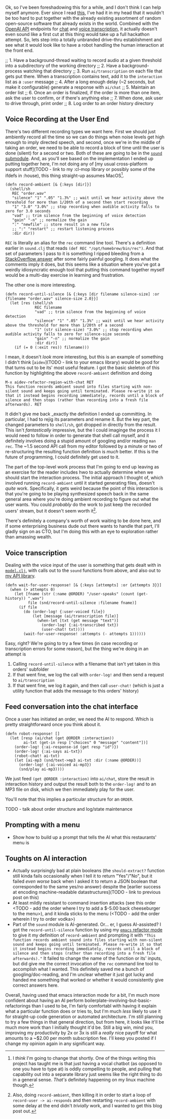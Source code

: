 Ok, so I've been foreshadowing this for a while, and I don't think I can help myself anymore. Ever since I read [this](https://www.theverge.com/2023/5/9/23716825/wendys-ai-drive-thru-google-llm), I've had it in my head that it wouldn't be too hard to put together with the already existing assortment of random open-source software that already exists in the world. Combined with the [OpenAI API](https://openai.com/blog/openai-api) endpoints for [chat](https://platform.openai.com/docs/api-reference/chat) and [voice transcription](https://platform.openai.com/docs/api-reference/audio), it actually doesn't even sound like a first cut at this thing would take up a full hackathon attempt. So, lets step into a totally unbranded drive-thru establishment and see what it would look like to have a robot handling the human interaction at the front end.

;; 1. Have a background-thread waiting to record audio at a given threshold into a subdirectory of the working directory
;; 2. Have a background-process watching that directory
;; 3. Run `ai/transcription` on each file that gets put there. When a transcription contains text, add it to the `interaction` list as a `:user` message
;; 4. After a long enough delay (~2 seconds, but make it configurable) generate a response with `ai/chat`
;; 5. Maintain an order list
;; 6. Once an order is finalized, if the order is more than one item, ask the user to confirm, or if there's anything else
;; 7. When done, ask user to drive through, print order
;; 8. Log order to an order history directory

## Voice Recording at the User End

There's two different recording types we want here. First we should just ambiently record all the time so we can do things when noise levels get high enough to imply directed speech, and second, once we're in the middle of taking an order, we need to be able to record a block of time until the user is done (silent) for a second or two. Both of these are going to be in the [`sound` submodule](TODO). And, as you'll see based on the implementation I ended up putting together here, I'm not doing any of [my usual cross-platform support stuff](TODO - link to my :cl-mop library or possibly some of the ifdefs in :house), this thing straight-up assumes MacOS[^i-think-im-going-to-change].

[^i-think-im-going-to-change]: I _think_ I'm going to change that shortly. One of the things writing this project has taught me is that just having a vocal chatbot (as opposed to one you have to type at) is oddly compelling to people, and pulling that capability out into a separate library just seems like the right thing to do in a general sense. _That's_ definitely happening on my linux machine though.

```
(defn record-ambient [& {:keys [dir]}]
  (shell/sh
   REC "order.wav"
   "silence" "1" ".05" "1.3%" ;; wait until we hear activity above the threshold for more than 1/20th of a second then start recording
   "1" "3.0" "3.0%" ;; stop recording when audible activity falls to zero for 3.0 seconds
   "vad" ;; trim silence from the beginning of voice detection
   "gain" "-n" ;; normalize the gain
   ":" "newfile" ;; store result in a new file
   ;; ":" "restart" ;; restart listening process
   :dir dir))
```

`REC` is literally an alias for the `rec` command line tool. There's a definition earlier in `sound.clj` that reads `(def REC "/opt/homebrew/bin/rec")`. And that set of parameters I pass to it is something I ripped bleeding from a [StackOverflow answer](TODO) after some fairly painful googling. It does what the comments imply it does, but this seems like a situation where you've got a weirdly idiosyncratic enough tool that putting this command together myself would be a multi-day exercise in learning and frustration.

The other one is more interesting.

```
(defn record-until-silence [& {:keys [dir filename silence-size] :or {filename "order.wav" silence-size 2.0}}]
  (let [res (shell/sh
             REC filename
             "vad" ;; trim silence from the beginning of voice detection
             "silence" "1" ".05" "1.3%" ;; wait until we hear activity above the threshold for more than 1/20th of a second
             "1" (str silence-size) "3.0%" ;; stop recording when audible activity falls to zero for silence-size seconds
             "gain" "-n" ;; normalize the gain
             :dir dir)]
    (if (= 0 (:exit res)) filename)))
```

I mean, it doesn't _look_ more interesting, but this is an example of something I didn't think [`aidev`](TODO - link to your emacs library) would be good for that turns out to be its' most useful feature. I got the basic skeleton of this function by highlighting the above `record-ambient` definition and doing

```
M-x aidev-refactor-region-with-chat RET
This function records ambient sound into files starting with non-silent sound and keeps going until terminated. Please re-write it so that it instead begins recording immediately, records until a block of silence and then stops (rather than recording into a fresh file afterwards). RET
```

It didn't give me back _exactly the definition I ended up committing. In particular, I had to rejig its parameters and rename it. But the key part, the changed parameters to `shell/sh`, got dropped in directly from the result. This isn't _fantastically_ impressive, but the I could imaginge the process it I would need to follow in order to generate that shell call myself, and it definitely involves doing a stupid amount of googling and/or reading `man rec`. The ~1.5 second API call from my editor followed by a minute or two of re-structuring the resulting function definition is _much_ better. If this is the future of programming, I could definitely get used to it.

The part of the top-level work process that I'm going to end up leaving as an exercise for the reader includes hwo to actually determine when we should start the interaction process. The initial approach I thought of, which involved running `record-ambient` until it started generating files, doesn't _quite_ work. Specifically, it gets weird because the point of this interaction is that you're going to be playing synthesized speech back in the same general area where you're doing ambient recording to figure out what the user wants. You could _probably_ do the work to just keep the recorded users' stream, but it doesn't seem worth it[^also-doing-record-ambient-then].

[^also-doing-record-ambient-then]: Also, doing `record-ambient`, then killing it in order to start a loop of `record-user -> ai-responds` and then restarting `record-ambient` with some delay at the end didn't _trivially_ work, and I wanted to get this blog post out.

There's definitely a company's worth of work waiting to be done here, and if some enterprising business dude out there wants to handle that part, I'll gladly sign on as CTO, but I'm doing this with an eye to exploration rather than amassing wealth.

## Voice transcription

Dealing with the voice input of the user is something that gets dealt with in [`model.clj`](TODO), with calls out to the `sound` functions from above, and also out to [my API library](TODO).

```
(defn wait-for-user-response! [& {:keys [attempts] :or {attempts 3}}]
  (when (> attempts 0)
    (let [fname (str (:name @ORDER) "/user-speaks" (count (get-history)) ".wav")
          file (snd/record-until-silence :filename fname)]
      (if file
        (do (order-log! {:user-voiced file})
            (let [message (ai/transcription file)]
              (when-let [txt (get message "text")]
                (order-log! {:ai-transcribed txt})
                (user-chat! txt))))
        (wait-for-user-response! :attempts (- attempts 1))))))
```

Easy, right? We're going to try a few times (in case recording or transcription errors for some reason), but the thing we're doing in an attempt is

1. Calling `record-until-silence` with a filename that isn't yet taken in this orders' subfolder
2. If that went fine, we log the call with `order-log!` and then send a request to `ai/transcription`
3. If that went fine, we log it again, and then call `user-chat!` (which is just a utility function that adds the message to this orders' history)

## Feed conversation into the chat interface

Once a user has initiated an order, we need the AI to respond. Which is pretty straightforward once you think about it.

```
(defn robot-response! []
  (let [resp (ai/chat (get @ORDER :interaction))
        ai-txt (get-in resp ["choices" 0 "message" "content"])]
    (order-log! {:ai-response-id (get resp "id")})
    (order-log! {:ai-says ai-txt})
    (robot-chat! ai-txt)
    (let [ai-mp3 (snd/text->mp3 ai-txt :dir (:name @ORDER))]
      (order-log! {:ai-voiced ai-mp3})
      (snd/play ai-mp3))))
```

We just feed `(get @ORDER :interaction)` into `ai/chat`, store the result in interaction history and output the result both to the `order-log!` and to an MP3 file on disk, which we then immediately play for the user.

You'll note that this implies a particular structure for an `ORDER`.

TODO - talk about order structure and log/state maintenance

## Prompting with a menu

- Show how to build up a prompt that tells the AI what this restaurants' menu is

## Toughts on AI interaction

- Actually surprisingly bad at plain booleans (the `should-extract?` function still kinda fails occasionally when I tell it to return "Yes"/"No", but it failed _even worse_ back when I asked it to return a JSON boolean that corresponded to the same yes/no answer) despite the [earlier success at encoding machine-readable datastructures](TODO - link to previous post on this)
- At least mildly resistant to command insertion attacks (see this order <TODO - add the order where I try to add a $-5.00 back cheeseburger to the menu>), and it kinda sticks to the menu (<TODO - add the order wherein I try to order vodka>)
- Part of the `sound` module is AI-generated. Or... er, I guess AI-assisted? I got the `record-until-silence` function by using my [`emacs` refactor mode](TODO) to give it my definition of `record-ambient` and prompting it with `"This function records ambient sound into files starting with non-silent sound and keeps going until terminated. Please re-write it so that it instead begins recording immediately, records until a block of silence and then stops (rather than recording into a fresh file afterwards)."` It failed to change the name of the function or its' inputs, but did give me the correct invocation of the `rec` command line tool to accomplish what I wanted. This definitely saved me a bunch of googling/doc-reading, and I'm unclear whether it just got lucky and handed me something that worked or whether it would consistently give correct answers here.

Overall, having used that emacs interaction mode for a bit, I'm much more confident about having an AI perform boilerplate-involving-but-basic-refactorings than I used to be, I'm fairly comfortabl with having it explain what a particular function does or tries to, but I'm much _less_ likely to use it for straight-up code generation or automated architecture. I'm still planning to try a few things in that general direction, but from here, it looks like it'll be much more work than I initially thought it'd be. Still a big win, mind you, improving my productivity by 2x or 3x is still a _really_ nice payoff for what amounts to a ~$2.00 per month subscription fee. I'll keep you posted if I change my opinion again in any significant way.
